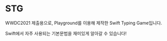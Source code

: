 # STG
WWDC2021 제출용으로, Playground를 이용해 제작한 Swift Typing Game입니다.

Swift에서 자주 사용되는 기본문법을 재미있게 알아갈 수 있습니다!

